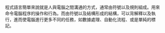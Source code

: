 程式語言簡單來說就是人與電腦之間溝通的方式，通常由符號以及規則組成。用來命令電腦程序的操作和行為。而由符號以及結構形成的結構，可以背解釋以及執行，進而使電腦進行更多不同的任務，如數據處理、自動化流程、或是單純的標記。
